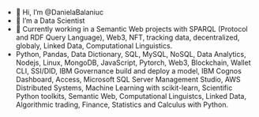 - 👋 Hi, I’m @DanielaBalaniuc
- 👀 I’m a Data Scientist
- 🌱 Currently working in a Semantic Web projects with SPARQL (Protocol and RDF Query Language), Web3, NFT, tracking data, decentralized, globaly, Linked Data, Computational Linguistics. 
- Python, Pandas, Data Dictionary, SQL, MySQL, NoSQL, Data Analytics, Nodejs, Linux, MongoDB, JavaScript, Pytorch, Web3, Blockchain, Wallet CLI, SSI/DID, IBM Governance build and deploy a model, IBM Cognos Dashboard, Access, Microsoft SQL Server Management Studio, AWS Distributed Systems, Machine Learning with scikit-learn, Scientific Python toolkits, Semantic Web, Computational Linguistcs, Linked Data, Algorithmic trading, Finance, Statistics and Calculus with Python.


<!---
DanielaBalaniuc/DanielaBalaniuc is a ✨ special ✨ repository because its `README.md` (this file) appears on your GitHub profile.
You can click the Preview link to take a look at your changes.
--->
